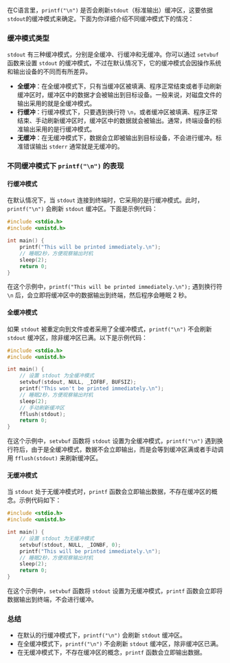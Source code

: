 在C语言里，`printf("\n")` 是否会刷新`stdout`（标准输出）缓冲区，这要依据`stdout`的缓冲模式来确定。下面为你详细介绍不同缓冲模式下的情况：

### 缓冲模式类型
`stdout` 有三种缓冲模式，分别是全缓冲、行缓冲和无缓冲。你可以通过 `setvbuf` 函数来设置 `stdout` 的缓冲模式，不过在默认情况下，它的缓冲模式会因操作系统和输出设备的不同而有所差异。
- **全缓冲**：在全缓冲模式下，只有当缓冲区被填满、程序正常结束或者手动刷新缓冲区时，缓冲区中的数据才会被输出到目标设备。一般来说，对磁盘文件的输出采用的就是全缓冲模式。
- **行缓冲**：行缓冲模式下，只要遇到换行符 `\n`，或者缓冲区被填满、程序正常结束、手动刷新缓冲区时，缓冲区中的数据就会被输出。通常，终端设备的标准输出采用的是行缓冲模式。
- **无缓冲**：在无缓冲模式下，数据会立即被输出到目标设备，不会进行缓冲。标准错误输出 `stderr` 通常就是无缓冲的。

### 不同缓冲模式下 `printf("\n")` 的表现
#### 行缓冲模式
在默认情况下，当 `stdout` 连接到终端时，它采用的是行缓冲模式。此时，`printf("\n")` 会刷新 `stdout` 缓冲区。下面是示例代码：
```c
#include <stdio.h>
#include <unistd.h>

int main() {
    printf("This will be printed immediately.\n");
    // 睡眠2秒，方便观察输出时机
    sleep(2);
    return 0;
}
```
在这个示例中，`printf("This will be printed immediately.\n");` 遇到换行符 `\n` 后，会立即将缓冲区中的数据输出到终端，然后程序会睡眠 2 秒。

#### 全缓冲模式
如果 `stdout` 被重定向到文件或者采用了全缓冲模式，`printf("\n")` 不会刷新 `stdout` 缓冲区，除非缓冲区已满。以下是示例代码：
```c
#include <stdio.h>
#include <unistd.h>

int main() {
    // 设置 stdout 为全缓冲模式
    setvbuf(stdout, NULL, _IOFBF, BUFSIZ);
    printf("This won't be printed immediately.\n");
    // 睡眠2秒，方便观察输出时机
    sleep(2);
    // 手动刷新缓冲区
    fflush(stdout);
    return 0;
}
```
在这个示例中，`setvbuf` 函数将 `stdout` 设置为全缓冲模式，`printf("\n")` 遇到换行符后，由于是全缓冲模式，数据不会立即输出，而是会等到缓冲区满或者手动调用 `fflush(stdout)` 来刷新缓冲区。

#### 无缓冲模式
当 `stdout` 处于无缓冲模式时，`printf` 函数会立即输出数据，不存在缓冲区的概念。示例代码如下：
```c
#include <stdio.h>
#include <unistd.h>

int main() {
    // 设置 stdout 为无缓冲模式
    setvbuf(stdout, NULL, _IONBF, 0);
    printf("This will be printed immediately.\n");
    // 睡眠2秒，方便观察输出时机
    sleep(2);
    return 0;
}
```
在这个示例中，`setvbuf` 函数将 `stdout` 设置为无缓冲模式，`printf` 函数会立即将数据输出到终端，不会进行缓冲。

### 总结
- 在默认的行缓冲模式下，`printf("\n")` 会刷新 `stdout` 缓冲区。
- 在全缓冲模式下，`printf("\n")` 不会刷新 `stdout` 缓冲区，除非缓冲区已满。
- 在无缓冲模式下，不存在缓冲区的概念，`printf` 函数会立即输出数据。 